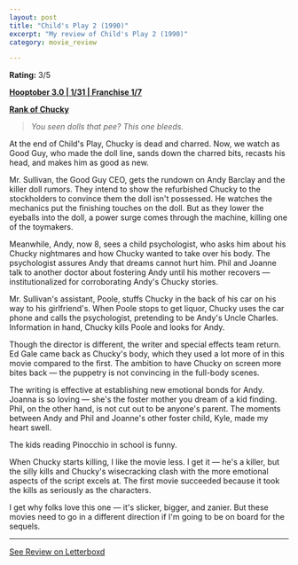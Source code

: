 ```yaml
---
layout: post
title: "Child's Play 2 (1990)"
excerpt: "My review of Child's Play 2 (1990)"
category: movie_review

---
```


**Rating:** 3/5

<b><a href="https://boxd.it/pRNoI/detail" rel="nofollow">Hooptober 3.0 | 1/31 | Franchise 1/7</a></b>

<b><a href="https://boxd.it/w2ybq">Rank of Chucky</a></b>

<blockquote><i>You seen dolls that pee? This one bleeds.</i></blockquote>At the end of Child's Play, Chucky is dead and charred. Now, we watch as Good Guy, who made the doll line, sands down the charred bits, recasts his head, and makes him as good as new.

Mr. Sullivan, the Good Guy CEO, gets the rundown on Andy Barclay and the killer doll rumors. They intend to show the refurbished Chucky to the stockholders to convince them the doll isn't possessed. He watches the mechanics put the finishing touches on the doll. But as they lower the eyeballs into the doll, a power surge comes through the machine, killing one of the toymakers.

Meanwhile, Andy, now 8, sees a child psychologist, who asks him about his Chucky nightmares and how Chucky wanted to take over his body. The psychologist assures Andy that dreams cannot hurt him. Phil and Joanne talk to another doctor about fostering Andy until his mother recovers — institutionalized for corroborating Andy's Chucky stories.

Mr. Sullivan's assistant, Poole, stuffs Chucky in the back of his car on his way to his girlfriend's. When Poole stops to get liquor, Chucky uses the car phone and calls the psychologist, pretending to be Andy's Uncle Charles. Information in hand, Chucky kills Poole and looks for Andy.

Though the director is different, the writer and special effects team return. Ed Gale came back as Chucky's body, which they used a lot more of in this movie compared to the first. The ambition to have Chucky on screen more bites back — the puppetry is not convincing in the full-body scenes. 

The writing is effective at establishing new emotional bonds for Andy. Joanna is so loving — she's the foster mother you dream of a kid finding. Phil, on the other hand, is not cut out to be anyone's parent. The moments between Andy and Phil and Joanne's other foster child, Kyle, made my heart swell.

The kids reading Pinocchio in school is funny.

When Chucky starts killing, I like the movie less. I get it — he's a killer, but the silly kills and Chucky's wisecracking clash with the more emotional aspects of the script excels at. The first movie succeeded because it took the kills as seriously as the characters.

I get why folks love this one — it's slicker, bigger, and zanier. But these movies need to go in a different direction if I'm going to be on board for the sequels.

<hr>

[See Review on Letterboxd](https://boxd.it/6BnxB7)
